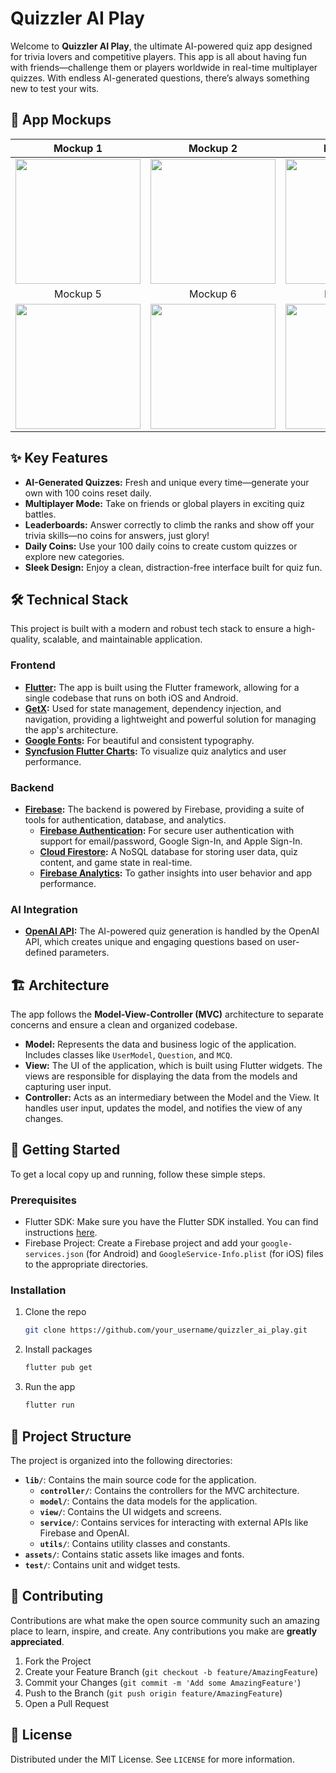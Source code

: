# Quizzler AI Play

Welcome to **Quizzler AI Play**, the ultimate AI-powered quiz app designed for trivia lovers and competitive players. This app is all about having fun with friends—challenge them or players worldwide in real-time multiplayer quizzes. With endless AI-generated questions, there’s always something new to test your wits.

## 📸 App Mockups

| Mockup 1 | Mockup 2 | Mockup 3 |
| :---: | :---: | :---: |
| <img src="/Users/apple/StudioProjects/quizzler_copy/mockups/mockup-1.png" width="200"> | <img src="/Users/apple/StudioProjects/quizzler_copy/mockups/mockup-2.png" width="200"> | <img src="/Users/apple/StudioProjects/quizzler_copy/mockups/mockup-3.png" width="200"> |
| Mockup 5 | Mockup 6 | Mockup 7 |
| <img src="/Users/apple/StudioProjects/quizzler_copy/mockups/mockup-5.png" width="200"> | <img src="/Users/apple/StudioProjects/quizzler_copy/mockups/mockup-6.png" width="200"> | <img src="/Users/apple/StudioProjects/quizzler_copy/mockups/mockup-7.png" width="200"> |


## ✨ Key Features

- **AI-Generated Quizzes:** Fresh and unique every time—generate your own with 100 coins reset daily.
- **Multiplayer Mode:** Take on friends or global players in exciting quiz battles.
- **Leaderboards:** Answer correctly to climb the ranks and show off your trivia skills—no coins for answers, just glory!
- **Daily Coins:** Use your 100 daily coins to create custom quizzes or explore new categories.
- **Sleek Design:** Enjoy a clean, distraction-free interface built for quiz fun.

## 🛠️ Technical Stack

This project is built with a modern and robust tech stack to ensure a high-quality, scalable, and maintainable application.

### Frontend

- **[Flutter](https://flutter.dev/):** The app is built using the Flutter framework, allowing for a single codebase that runs on both iOS and Android.
- **[GetX](https://pub.dev/packages/get):** Used for state management, dependency injection, and navigation, providing a lightweight and powerful solution for managing the app's architecture.
- **[Google Fonts](https://pub.dev/packages/google_fonts):** For beautiful and consistent typography.
- **[Syncfusion Flutter Charts](https://pub.dev/packages/syncfusion_flutter_charts):** To visualize quiz analytics and user performance.

### Backend

- **[Firebase](https://firebase.google.com/):** The backend is powered by Firebase, providing a suite of tools for authentication, database, and analytics.
  - **[Firebase Authentication](https://firebase.google.com/docs/auth):** For secure user authentication with support for email/password, Google Sign-In, and Apple Sign-In.
  - **[Cloud Firestore](https://firebase.google.com/docs/firestore):** A NoSQL database for storing user data, quiz content, and game state in real-time.
  - **[Firebase Analytics](https://firebase.google.com/docs/analytics):** To gather insights into user behavior and app performance.

### AI Integration

- **[OpenAI API](https://beta.openai.com/docs/):** The AI-powered quiz generation is handled by the OpenAI API, which creates unique and engaging questions based on user-defined parameters.

## 🏗️ Architecture

The app follows the **Model-View-Controller (MVC)** architecture to separate concerns and ensure a clean and organized codebase.

- **Model:** Represents the data and business logic of the application. Includes classes like `UserModel`, `Question`, and `MCQ`.
- **View:** The UI of the application, which is built using Flutter widgets. The views are responsible for displaying the data from the models and capturing user input.
- **Controller:** Acts as an intermediary between the Model and the View. It handles user input, updates the model, and notifies the view of any changes.

## 🚀 Getting Started

To get a local copy up and running, follow these simple steps.

### Prerequisites

- Flutter SDK: Make sure you have the Flutter SDK installed. You can find instructions [here](https://flutter.dev/docs/get-started/install).
- Firebase Project: Create a Firebase project and add your `google-services.json` (for Android) and `GoogleService-Info.plist` (for iOS) files to the appropriate directories.

### Installation

1.  Clone the repo
    ```sh
    git clone https://github.com/your_username/quizzler_ai_play.git
    ```
2.  Install packages
    ```sh
    flutter pub get
    ```
3.  Run the app
    ```sh
    flutter run
    ```

## 📂 Project Structure

The project is organized into the following directories:

- **`lib/`**: Contains the main source code for the application.
  - **`controller/`**: Contains the controllers for the MVC architecture.
  - **`model/`**: Contains the data models for the application.
  - **`view/`**: Contains the UI widgets and screens.
  - **`service/`**: Contains services for interacting with external APIs like Firebase and OpenAI.
  - **`utils/`**: Contains utility classes and constants.
- **`assets/`**: Contains static assets like images and fonts.
- **`test/`**: Contains unit and widget tests.

## 🤝 Contributing

Contributions are what make the open source community such an amazing place to learn, inspire, and create. Any contributions you make are **greatly appreciated**.

1.  Fork the Project
2.  Create your Feature Branch (`git checkout -b feature/AmazingFeature`)
3.  Commit your Changes (`git commit -m 'Add some AmazingFeature'`)
4.  Push to the Branch (`git push origin feature/AmazingFeature`)
5.  Open a Pull Request

## 📄 License

Distributed under the MIT License. See `LICENSE` for more information.